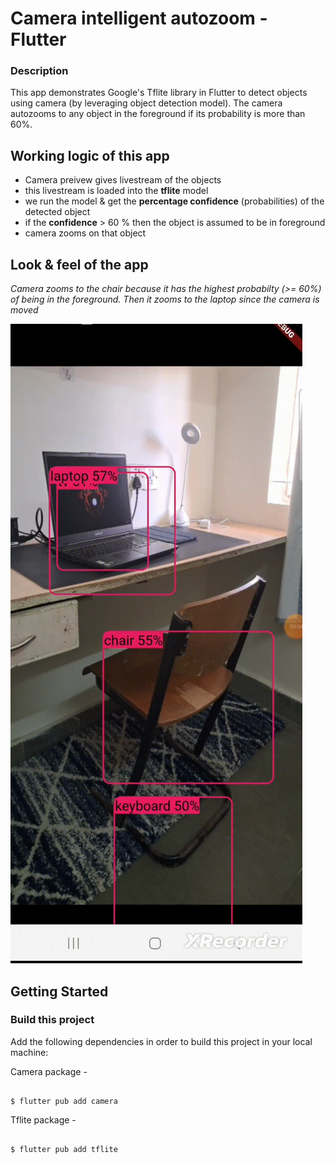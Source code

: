 # Camera intelligent autozoom - Flutter

### Description
This app demonstrates Google's Tflite library in Flutter to detect objects using camera (by leveraging object detection model). The camera autozooms to any object in the foreground if its probability is more than 60%.

## Working logic of this app

- Camera preivew gives livestream of the objects
- this livestream is loaded into the **tflite** model
- we run the model & get the **percentage confidence** (probabilities) of the detected object
- if the **confidence** > 60 % then the object is assumed to be in foreground
- camera zooms on that object

## Look & feel of the app

_Camera zooms to the chair because it has the highest probabilty (>= 60%) of being in the foreground. Then it zooms to the laptop since the camera is moved_

![](https://github.com/DivS-15/camera_intelligent_autozoom_gsoc23/blob/master/gsoc23_1.gif)


## Getting Started

### Build this project

Add the following dependencies in order to build this project in your local machine:

Camera package - 

```

$ flutter pub add camera

```

Tflite package - 

```

$ flutter pub add tflite

```




